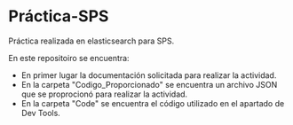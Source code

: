 # Práctica-SPS


Práctica realizada en elasticsearch para SPS.


En este repositoiro se encuentra:
* En primer lugar la documentación solicitada para realizar la actividad.
* En la carpeta "Codigo_Proporcionado" se encuentra un archivo JSON que se proprocionó para realizar la actividad. 
* En la carpeta "Code" se encuentra el código utilizado en el apartado de Dev Tools.
